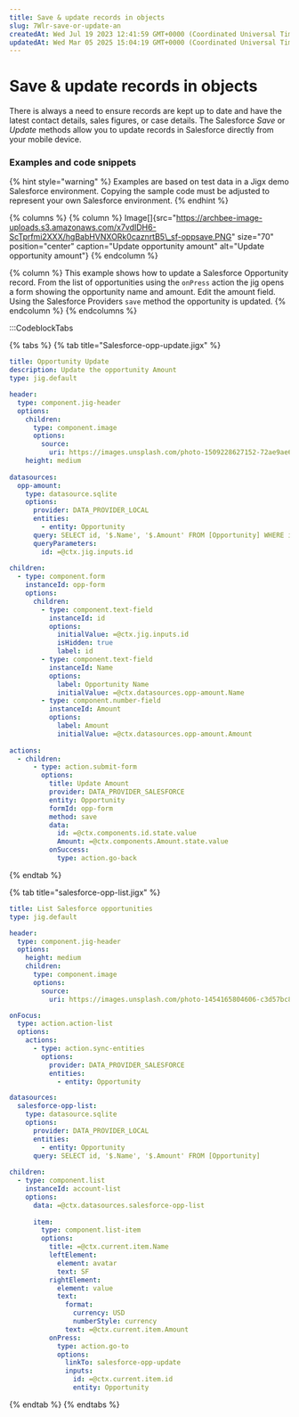 ```yaml
---
title: Save & update records in objects
slug: 7Wlr-save-or-update-an
createdAt: Wed Jul 19 2023 12:41:59 GMT+0000 (Coordinated Universal Time)
updatedAt: Wed Mar 05 2025 15:04:19 GMT+0000 (Coordinated Universal Time)
---
```


# Save & update records in objects

There is always a need to ensure records are kept up to date and have the latest contact details, sales figures, or case details. The Salesforce _Save_ or _Update_ methods allow you to update records in Salesforce directly from your mobile device.

### Examples and code snippets

{% hint style="warning" %}
Examples are based on test data in a Jigx demo Salesforce environment. Copying the sample code must be adjusted to represent your own Salesforce environment.
{% endhint %}

{% columns %}
{% column %}
Image\[]{src="https://archbee-image-uploads.s3.amazonaws.com/x7vdIDH6-ScTprfmi2XXX/hgBabHVNXORk0caznrtB5\_sf-oppsave.PNG" size="70" position="center" caption="Update opportunity amount" alt="Update opportunity amount"}
{% endcolumn %}

{% column %}
This example shows how to update a Salesforce Opportunity record. From the list of opportunities using the `onPress` action the jig opens a form showing the opportunity name and amount. Edit the amount field. Using the Salesforce Providers `save` method the opportunity is updated.
{% endcolumn %}
{% endcolumns %}

:::CodeblockTabs&#x20;

{% tabs %}
{% tab title="Salesforce-opp-update.jigx" %}
```yaml
title: Opportunity Update
description: Update the opportunity Amount
type: jig.default

header:
  type: component.jig-header
  options:
    children:
      type: component.image
      options:
        source:
          uri: https://images.unsplash.com/photo-1509228627152-72ae9ae6848d?ixlib=rb-4.0.3&ixid=M3wxMjA3fDB8MHxwaG90by1wYWdlfHx8fGVufDB8fHx8fA%3D%3D&auto=format&fit=crop&w=1470&q=80   
    height: medium
  
datasources:
  opp-amount:
    type: datasource.sqlite
    options:
      provider: DATA_PROVIDER_LOCAL
      entities:
        - entity: Opportunity
      query: SELECT id, '$.Name', '$.Amount' FROM [Opportunity] WHERE id = @id
      queryParameters:
        id: =@ctx.jig.inputs.id
    
children:
  - type: component.form
    instanceId: opp-form
    options:
      children:              
        - type: component.text-field
          instanceId: id
          options:
            initialValue: =@ctx.jig.inputs.id
            isHidden: true
            label: id   
        - type: component.text-field
          instanceId: Name
          options:
            label: Opportunity Name
            initialValue: =@ctx.datasources.opp-amount.Name
        - type: component.number-field
          instanceId: Amount
          options:
            label: Amount 
            initialValue: =@ctx.datasources.opp-amount.Amount
       
actions:
  - children:
      - type: action.submit-form
        options:
          title: Update Amount
          provider: DATA_PROVIDER_SALESFORCE
          entity: Opportunity
          formId: opp-form
          method: save
          data:
            id: =@ctx.components.id.state.value
            Amount: =@ctx.components.Amount.state.value
          onSuccess: 
            type: action.go-back  
```
{% endtab %}

{% tab title="salesforce-opp-list.jigx" %}
```yaml
title: List Salesforce opportunities
type: jig.default

header:
  type: component.jig-header
  options:
    height: medium
    children:
      type: component.image
      options:
        source:
          uri: https://images.unsplash.com/photo-1454165804606-c3d57bc86b40?ixlib=rb-4.0.3&ixid=M3wxMjA3fDB8MHxwaG90by1wYWdlfHx8fGVufDB8fHx8fA%3D%3D&auto=format&fit=crop&w=1170&q=80

onFocus:
  type: action.action-list
  options:
    actions:
      - type: action.sync-entities
        options:
          provider: DATA_PROVIDER_SALESFORCE
          entities:
            - entity: Opportunity

datasources:
  salesforce-opp-list: 
    type: datasource.sqlite
    options:
      provider: DATA_PROVIDER_LOCAL
      entities:
        - entity: Opportunity
      query: SELECT id, '$.Name', '$.Amount' FROM [Opportunity]
                 
children:
  - type: component.list
    instanceId: account-list
    options:
      data: =@ctx.datasources.salesforce-opp-list
      
      item:
        type: component.list-item
        options:
          title: =@ctx.current.item.Name
          leftElement:
            element: avatar
            text: SF
          rightElement: 
            element: value
            text:
              format:
                currency: USD
                numberStyle: currency
              text: =@ctx.current.item.Amount
          onPress: 
            type: action.go-to
            options:
              linkTo: salesforce-opp-update
              inputs:
                id: =@ctx.current.item.id
                entity: Opportunity
```
{% endtab %}
{% endtabs %}
